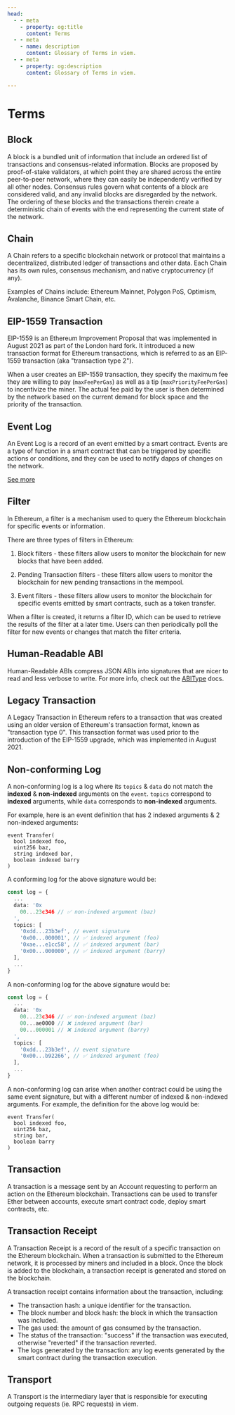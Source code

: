 ```yaml
---
head:
  - - meta
    - property: og:title
      content: Terms
  - - meta
    - name: description
      content: Glossary of Terms in viem.
  - - meta
    - property: og:description
      content: Glossary of Terms in viem.

---
```


# Terms

## Block

A block is a bundled unit of information that include an ordered list of transactions and consensus-related information. Blocks are proposed by proof-of-stake validators, at which point they are shared across the entire peer-to-peer network, where they can easily be independently verified by all other nodes. Consensus rules govern what contents of a block are considered valid, and any invalid blocks are disregarded by the network. The ordering of these blocks and the transactions therein create a deterministic chain of events with the end representing the current state of the network.

## Chain

A Chain refers to a specific blockchain network or protocol that maintains a decentralized, distributed ledger of transactions and other data. Each Chain has its own rules, consensus mechanism, and native cryptocurrency (if any).

Examples of Chains include: Ethereum Mainnet, Polygon PoS, Optimism, Avalanche, Binance Smart Chain, etc.

## EIP-1559 Transaction

EIP-1559 is an Ethereum Improvement Proposal that was implemented in August 2021 as part of the London hard fork. It introduced a new transaction format for Ethereum transactions, which is referred to as an EIP-1559 transaction (aka "transaction type 2").

When a user creates an EIP-1559 transaction, they specify the maximum fee they are willing to pay (`maxFeePerGas`) as well as a tip (`maxPriorityFeePerGas`) to incentivize the miner. The actual fee paid by the user is then determined by the network based on the current demand for block space and the priority of the transaction.

## Event Log

An Event Log is a record of an event emitted by a smart contract. Events are a type of function in a smart contract that can be triggered by specific actions or conditions, and they can be used to notify dapps of changes on the network.

[See more](https://ethereum.org/en/developers/docs/smart-contracts/anatomy/#events-and-logs)

## Filter

In Ethereum, a filter is a mechanism used to query the Ethereum blockchain for specific events or information.

There are three types of filters in Ethereum:

1. Block filters - these filters allow users to monitor the blockchain for new blocks that have been added.

2. Pending Transaction filters - these filters allow users to monitor the blockchain for new pending transactions in the mempool.

3. Event filters - these filters allow users to monitor the blockchain for specific events emitted by smart contracts, such as a token transfer.

When a filter is created, it returns a filter ID, which can be used to retrieve the results of the filter at a later time. Users can then periodically poll the filter for new events or changes that match the filter criteria.

## Human-Readable ABI

Human-Readable ABIs compress JSON ABIs into signatures that are nicer to read and less verbose to write. For more info, check out the [ABIType](https://abitype.dev/api/human.html) docs.

## Legacy Transaction

A Legacy Transaction in Ethereum refers to a transaction that was created using an older version of Ethereum's transaction format, known as "transaction type 0". This transaction format was used prior to the introduction of the EIP-1559 upgrade, which was implemented in August 2021.

## Non-conforming Log

A non-conforming log is a log where its `topics` & `data` do not match the **indexed** & **non-indexed** arguments on the `event`. `topics` correspond to **indexed** arguments, while `data` corresponds to **non-indexed** arguments.

For example, here is an event definition that has 2 indexed arguments & 2 non-indexed arguments:

```solidity
event Transfer(
  bool indexed foo, 
  uint256 baz, 
  string indexed bar, 
  boolean indexed barry
)
```

A conforming log for the above signature would be:

```ts
const log = {
  ...
  data: '0x
    00...23c346 // ✅ non-indexed argument (baz)
  ',
  topics: [
    '0xdd...23b3ef', // event signature
    '0x00...000001', // ✅ indexed argument (foo)
    '0xae...e1cc58', // ✅ indexed argument (bar)
    '0x00...000000', // ✅ indexed argument (barry)
  ],
  ...
}
```

A non-conforming log for the above signature would be:

```ts
const log = {
  ...
  data: '0x
    00...23c346 // ✅ non-indexed argument (baz)
    00...ae0000 // ❌ indexed argument (bar)
    00...000001 // ❌ indexed argument (barry)
  ',
  topics: [
    '0xdd...23b3ef', // event signature
    '0x00...b92266', // ✅ indexed argument (foo)
  ],
  ...
}
```

A non-conforming log can arise when another contract could be using the same event signature, but with a different number of indexed & non-indexed arguments. For example, the definition for the above log would be:

```solidity
event Transfer(
  bool indexed foo, 
  uint256 baz, 
  string bar, 
  boolean barry
)
```

## Transaction

A transaction is a message sent by an Account requesting to perform an action on the Ethereum blockchain. Transactions can be used to transfer Ether between accounts, execute smart contract code, deploy smart contracts, etc.

## Transaction Receipt

A Transaction Receipt is a record of the result of a specific transaction on the Ethereum blockchain. When a transaction is submitted to the Ethereum network, it is processed by miners and included in a block. Once the block is added to the blockchain, a transaction receipt is generated and stored on the blockchain.

A transaction receipt contains information about the transaction, including:

- The transaction hash: a unique identifier for the transaction.
- The block number and block hash: the block in which the transaction was included.
- The gas used: the amount of gas consumed by the transaction.
- The status of the transaction: "success" if the transaction was executed, otherwise "reverted" if the transaction reverted. 
- The logs generated by the transaction: any log events generated by the smart contract during the transaction execution.

## Transport

A Transport is the intermediary layer that is responsible for executing outgoing requests (ie. RPC requests) in viem.